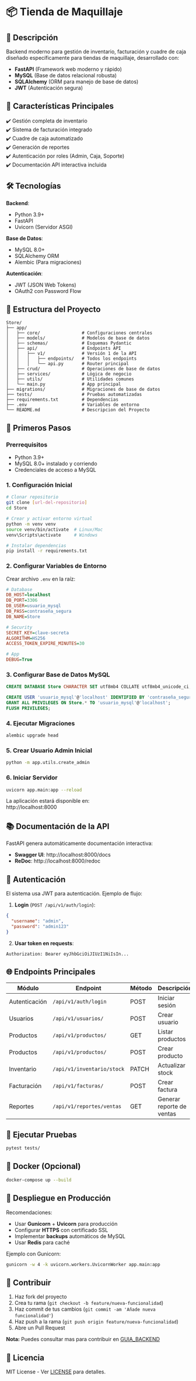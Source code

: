 # 📦 Tienda de Maquillaje

## 🚀 Descripción

Backend moderno para gestión de inventario, facturación y cuadre de caja diseñado específicamente para tiendas de maquillaje, desarrollado con:

- **FastAPI** (Framework web moderno y rápido)
- **MySQL** (Base de datos relacional robusta)
- **SQLAlchemy** (ORM para manejo de base de datos)
- **JWT** (Autenticación segura)

## 🌟 Características Principales

✔️ Gestión completa de inventario  
✔️ Sistema de facturación integrado  
✔️ Cuadre de caja automatizado  
✔️ Generación de reportes  
✔️ Autenticación por roles (Admin, Caja, Soporte)  
✔️ Documentación API interactiva incluida  

## 🛠️ Tecnologías

**Backend**:
- Python 3.9+
- FastAPI
- Uvicorn (Servidor ASGI)

**Base de Datos**:
- MySQL 8.0+
- SQLAlchemy ORM
- Alembic (Para migraciones)

**Autenticación**:
- JWT (JSON Web Tokens)
- OAuth2 con Password Flow

## 📂 Estructura del Proyecto

```
Store/
├── app/
│   ├── core/                # Configuraciones centrales
│   ├── models/              # Modelos de base de datos
│   ├── schemas/             # Esquemas Pydantic
│   ├── api/                 # Endpoints API
│   │   ├── v1/              # Versión 1 de la API
│   │   │   ├── endpoints/   # Todos los endpoints
│   │   │   └── api.py       # Router principal
│   ├── crud/                # Operaciones de base de datos
│   ├── services/            # Lógica de negocio
│   ├── utils/               # Utilidades comunes
│   └── main.py              # App principal
├── migrations/              # Migraciones de base de datos
├── tests/                   # Pruebas automatizadas
├── requirements.txt         # Dependencias
├── .env                     # Variables de entorno
└── README.md                # Descripcion del Proyecto
```

## 🚀 Primeros Pasos

### Prerrequisitos

- Python 3.9+
- MySQL 8.0+ instalado y corriendo
- Credenciales de acceso a MySQL

### 1. Configuración Inicial

```bash
# Clonar repositorio
git clone [url-del-repositorio]
cd Store

# Crear y activar entorno virtual
python -m venv venv
source venv/bin/activate  # Linux/Mac
venv\Scripts\activate     # Windows

# Instalar dependencias
pip install -r requirements.txt
```

### 2. Configurar Variables de Entorno

Crear archivo `.env` en la raíz:

```ini
# Database
DB_HOST=localhost
DB_PORT=3306
DB_USER=usuario_mysql
DB_PASS=contraseña_segura
DB_NAME=Store

# Security
SECRET_KEY=clave-secreta
ALGORITHM=HS256
ACCESS_TOKEN_EXPIRE_MINUTES=30

# App
DEBUG=True
```

### 3. Configurar Base de Datos MySQL

```sql
CREATE DATABASE Store CHARACTER SET utf8mb4 COLLATE utf8mb4_unicode_ci;

CREATE USER 'usuario_mysql'@'localhost' IDENTIFIED BY 'contraseña_segura';
GRANT ALL PRIVILEGES ON Store.* TO 'usuario_mysql'@'localhost';
FLUSH PRIVILEGES;
```

### 4. Ejecutar Migraciones

```bash
alembic upgrade head
```

### 5. Crear Usuario Admin Inicial

```bash
python -m app.utils.create_admin
```

### 6. Iniciar Servidor

```bash
uvicorn app.main:app --reload
```

La aplicación estará disponible en:  
http://localhost:8000

## 📚 Documentación de la API

FastAPI genera automáticamente documentación interactiva:

- **Swagger UI**: http://localhost:8000/docs  
- **ReDoc**: http://localhost:8000/redoc  

## 🔐 Autenticación

El sistema usa JWT para autenticación. Ejemplo de flujo:

1. **Login** (`POST /api/v1/auth/login`):
```json
{
  "username": "admin",
  "password": "admin123"
}
```

2. **Usar token en requests**:
```
Authorization: Bearer eyJhbGciOiJIUzI1NiIsIn...
```

## 🌐 Endpoints Principales

| Módulo         | Endpoint                     | Método | Descripción                  |
|----------------|------------------------------|--------|------------------------------|
| Autenticación  | `/api/v1/auth/login`         | POST   | Iniciar sesión               |
| Usuarios       | `/api/v1/usuarios/`          | POST   | Crear usuario                |
| Productos      | `/api/v1/productos/`         | GET    | Listar productos             |
| Productos      | `/api/v1/productos/`         | POST   | Crear producto               |
| Inventario     | `/api/v1/inventario/stock`   | PATCH  | Actualizar stock             |
| Facturación    | `/api/v1/facturas/`          | POST   | Crear factura                |
| Reportes       | `/api/v1/reportes/ventas`    | GET    | Generar reporte de ventas    |

## 🧪 Ejecutar Pruebas

```bash
pytest tests/
```

## 🐳 Docker (Opcional)

```bash
docker-compose up --build
```

## 🚀 Despliegue en Producción

Recomendaciones:
- Usar **Gunicorn** + **Uvicorn** para producción
- Configurar **HTTPS** con certificado SSL
- Implementar **backups** automáticos de MySQL
- Usar **Redis** para caché

Ejemplo con Gunicorn:
```bash
gunicorn -w 4 -k uvicorn.workers.UvicornWorker app.main:app
```

## 🤝 Contribuir

1. Haz fork del proyecto
2. Crea tu rama (`git checkout -b feature/nueva-funcionalidad`)
3. Haz commit de tus cambios (`git commit -am 'Añade nueva funcionalidad'`)
4. Haz push a la rama (`git push origin feature/nueva-funcionalidad`)
5. Abre un Pull Request

**Nota:** Puedes consultar mas para contribuir en [GUIA_BACKEND](GUIA_BACKEND.md)

## 📄 Licencia

MIT License - Ver [LICENSE](LICENSE) para detalles.
